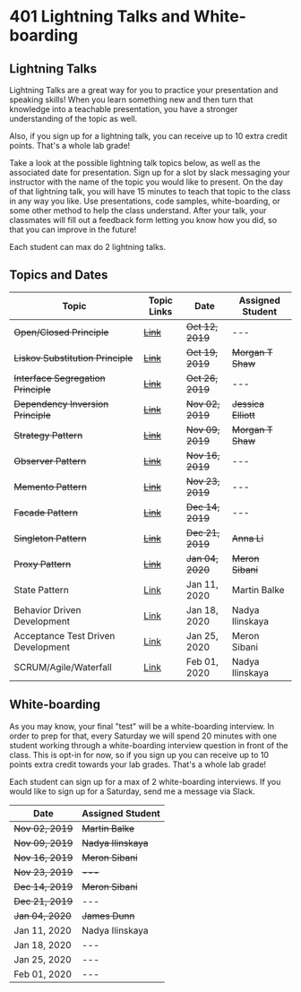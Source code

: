 # 401 Lightning Talks and White-boarding

## Lightning Talks

Lightning Talks are a great way for you to practice your presentation and speaking skills! When you learn something new and then turn that knowledge into a teachable presentation, you have a stronger understanding of the topic as well.

Also, if you sign up for a lightning talk, you can receive up to 10 extra credit points. That's a whole lab grade!

Take a look at the possible lightning talk topics below, as well as the associated date for presentation. Sign up for a slot by slack messaging your instructor with the name of the topic you would like to present. On the day of that lightning talk, you will have 15 minutes to teach that topic to the class in any way you like. Use presentations, code samples, white-boarding, or some other method to help the class understand. After your talk, your classmates will fill out a feedback form letting you know how you did, so that you can improve in the future!

Each student can max do 2 lightning talks.

## Topics and Dates

| Topic                               | Topic Links                                                                                  | Date             | Assigned Student    |
| ----------------------------------- | -------------------------------------------------------------------------------------------- | ---------------- | ------------------- |
| ~~Open/Closed Principle~~           | [~~Link~~](https://deviq.com/open-closed-principle/)                                         | ~~Oct 12, 2019~~ | ---                 |
| ~~Liskov Substitution Principle~~   | ~~[Link](https://deviq.com/liskov-substitution-principle/)~~                                 | ~~Oct 19, 2019~~ | ~~Morgan T Shaw~~   |
| ~~Interface Segregation Principle~~ | ~~[Link](https://deviq.com/interface-segregation-principle/)~~                               | ~~Oct 26, 2019~~ | ---                 |
| ~~Dependency Inversion Principle~~  | ~~[Link](https://deviq.com/dependency-inversion-principle/)~~                                | ~~Nov 02, 2019~~ | ~~Jessica Elliott~~ |
| ~~Strategy Pattern~~                | ~~[Link](https://www.dofactory.com/javascript/strategy-design-pattern)~~                     | ~~Nov 09, 2019~~ | ~~Morgan T Shaw~~   |
| ~~Observer Pattern~~                | ~~[Link](https://www.dofactory.com/javascript/observer-design-pattern)~~                     | ~~Nov 16, 2019~~ | ---                 |
| ~~Memento Pattern~~                     | ~~[Link](https://www.dofactory.com/javascript/memento-design-pattern)~~                          | ~~Nov 23, 2019~~     | ---                 |
| ~~Facade Pattern~~                      | ~~[Link](https://www.dofactory.com/javascript/facade-design-pattern)~~                           | ~~Dec 14, 2019~~     | ---                 |
| ~~Singleton Pattern~~                   | ~~[Link](https://www.dofactory.com/javascript/singleton-design-pattern)~~                        | ~~Dec 21, 2019~~     | ~~Anna Li~~             |
| ~~Proxy Pattern~~                       | ~~[Link](https://www.dofactory.com/javascript/proxy-design-pattern)~~                            | ~~Jan 04, 2020~~     | ~~Meron Sibani~~        |
| State Pattern                       | [Link](https://www.dofactory.com/javascript/state-design-pattern)                            | Jan 11, 2020     | Martin Balke                 |
| Behavior Driven Development         | [Link](https://en.wikipedia.org/wiki/Behavior-driven_development)                            | Jan 18, 2020     | Nadya Ilinskaya     |
| Acceptance Test Driven Development  | [Link](https://en.wikipedia.org/wiki/Acceptance_test%E2%80%93driven_development)             | Jan 25, 2020     | Meron Sibani        |
| SCRUM/Agile/Waterfall               | [Link](https://www.visual-paradigm.com/scrum/scrum-vs-waterfall-vs-agile-vs-lean-vs-kanban/) | Feb 01, 2020     | Nadya Ilinskaya     |

## White-boarding

As you may know, your final "test" will be a white-boarding interview. In order to prep for that, every Saturday we will spend 20 minutes with one student working through a white-boarding interview question in front of the class. This is opt-in for now, so if you sign up you can receive up to 10 points extra credit towards your lab grades. That's a whole lab grade!

Each student can sign up for a max of 2 white-boarding interviews. If you would like to sign up for a Saturday, send me a message via Slack.

| Date             | Assigned Student    |
| ---------------- | ------------------- |
| ~~Nov 02, 2019~~ | ~~Martin Balke~~    |
| ~~Nov 09, 2019~~ | ~~Nadya Ilinskaya~~ |
| ~~Nov 16, 2019~~ | ~~Meron Sibani~~    |
| ~~Nov 23, 2019~~     | ~~---~~                 |
| ~~Dec 14, 2019~~     | ~~Meron Sibani~~        |
| ~~Dec 21, 2019~~     | ---                 |
| ~~Jan 04, 2020~~     | ~~James Dunn~~          |
| Jan 11, 2020     | Nadya Ilinskaya     |
| Jan 18, 2020     | ---                 |
| Jan 25, 2020     | ---                 |
| Feb 01, 2020     | ---                 |
